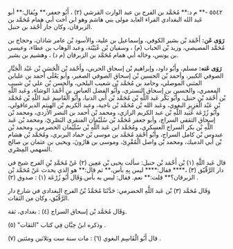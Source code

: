 ٥٥٤٢ -** م د:** مُحَمَّد بن الفرج بن عبد الوارث القرشي (٢) ، أَبُو جعفر،** ويُقال:** أبو عَبد الله البغدادي الفراء العابد مولى بني هاشم وهو ابن أخت أبي همام مُحَمَّد بن الزبرقان، وكان جار أَحْمَد بن حنبل.

**رَوَى عَن:** أَحْمَد بْن بشير الكوفي، وإسماعيل بن علية، والأسود بْن عامر شاذان، وحجاج بن مُحَمَّد المصيصي، وزيد بْن الحباب (م) ، وسفيان بْن عُيَيْنَة، وعبد الوهاب بن عطاء، وعيسى بن يونس، وخاله أبي همام مُحَمَّد بن الزبرقان (م د) ، وهشيم بن بشير.

**رَوَى عَنه:** مسلم، وأَبُو داود، وإبراهيم بْن إسحاق الحربي، وأَحْمَد بْن الْحَسَن بْن عَبْد الْجَبَّارِ الصوفي الكبير، وأحمد بْن الحسين بْن إسحاق الصوفي الصغير، وأبو يَعْلَى أحمد بن عليابن المثنى الموصلي، وحامد بن مُحَمَّد بْن شعيب البلخي، والحسن بْن علي بْن شبيب المعمري، والحسين بن إسحاق التستري، وأَبُو الفضل العباس بن أَحْمَدَ الوشاء، وعَبد اللَّهِ بْن أَحْمَد بْن حنبل، وأَبُو بَكْر عَبد اللَّهِ بْن مُحَمَّد بْن أَبي الدنيا، وأَبُو الْقَاسِم عَبد اللَّهِ بْن مُحَمَّد بْن عَبْد الْعَزِيزِ البغوي، وعَبد الله بْن مُحَمَّد بْن ناجية، وعبد الكريم بْن الهيثم الديرعاقولي، وأَبُو زُرْعَة عُبَيد اللَّهِ بْن عبد الكريم الرازي، ومحمد بْن أحمد بن النضر الأزدي، ومحمد بْن إسحاق الثقفي السراج، وأبو جعفر مُحَمَّد بْن سُلَيْمان المنقري البَصْرِيّ، ومحمد بْن عَبد اللَّهِ بْن بكر السراج العسكري، ومُحَمَّد ابن عَبد اللَّهِ بْن سُلَيْمان الحضرمي، ومحمد بْن عبدوس بْن كامل السراج، وأَبُو أَحْمَد مُحَمَّد بن موسى بْن حماد البربري، ومُحَمَّد بْن هشام بْن أَبي الدميك، ومحمد بْن واصل الْمُقْرِئ، وموسى بن هَارُونَ، ويحيى بن عثمان بن صالح السهمي المِصْرِي.

قال عَبد اللَّهِ (١) بْن أَحْمَد بْن حنبل: سألت يحيى بْن مَعِين (٢) عَنْ مُحَمَّدِ بْنِ الفرج شيخ في دار الرَّقِّيّق (٣) ،**** فقال:**** ليس بِهِ بأس،** ثم قال:** هو الذي يحدث عَنْ مُحَمَّد بْن الزبرقان؟** قلت:** نعم. فقال: ليس به بأس.وَقَال أَبُو زُرْعَة (١) : صدوق (٢) .

وَقَال مُحَمَّد (٣) بْن عَبد اللَّهِ الحضرمي: حَدَّثَنَا مُحَمَّدُ بْنُ الفرج البغدادي في شارع دار الرَّقِّيّق، وكان من الثقات.

وَقَال مُحَمَّد بْن إسحاق السراج (٤) : بغدادي، ثقة.

وذكره ابنُ حِبَّان فِي كتاب "الثقات" (٥) .

قال أَبُو الْقَاسِم البغوي (٦) : مات سنة ست وثلاثين ومئتين (٧) .